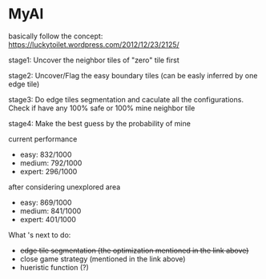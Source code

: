 # MyAI

basically follow the concept: https://luckytoilet.wordpress.com/2012/12/23/2125/



stage1: Uncover the neighbor tiles of "zero" tile first

stage2: Uncover/Flag the easy boundary tiles (can be easly inferred by one edge tile)

stage3: Do edge tiles segmentation and caculate all the configurations. Check if have any 100% safe or 100% mine neighbor tile

stage4: Make the best guess by the probability of mine



current performance

- easy: 832/1000
- medium: 792/1000
- expert: 296/1000



after considering unexplored area

- easy: 869/1000
- medium: 841/1000
- expert: 401/1000



What 's next to do: 

- ~~edge tile segmentation (the optimization mentioned in the link above)~~
- close game strategy (mentioned in the link above)
- hueristic function (?)